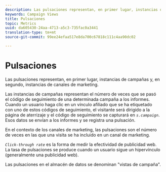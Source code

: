 ```yaml
---
description: Las pulsaciones representan, en primer lugar, instancias de campañas y, en segundo, instancias de canales de marketing.
keywords: Campaign Views
title: Pulsaciones
topic: Metrics
uuid: da605430-24aa-4713-a5c3-735fac0a3441
translation-type: tm+mt
source-git-commit: 99ee24efaa517e8da700c67818c111c4aa90dc02

---
```



# Pulsaciones

Las pulsaciones representan, en primer lugar, instancias de campañas y, en segundo, instancias de canales de marketing.

Las instancias de campañas representan el número de veces que se pasó el código de seguimiento de una determinada campaña a los informes. Cuando un usuario haga clic en un vínculo afiliado que se ha etiquetado con uno de estos códigos de seguimiento, el visitante será dirigido a la página de aterrizaje y el código de seguimiento se capturará en *`s.campaign`*. Esos datos se envían a los informes y se registra una pulsación.

En el contexto de los canales de marketing, las pulsaciones son el número de veces en las que una visita se ha incluido en un canal de marketing.

*`Click-through rate`* es la forma de medir la efectividad de publicidad web. La tasa de pulsaciones se produce cuando un usuario sigue un hipervínculo (generalmente una publicidad web).

Las pulsaciones en el almacén de datos se denominan "vistas de campaña".

